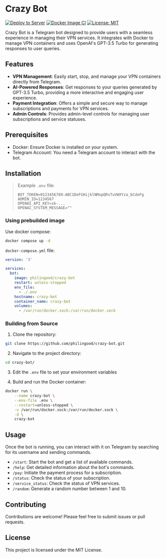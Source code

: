 # Crazy Bot

[![Deploy to Server](https://github.com/philingood/crazy-bot/actions/workflows/deploy.yml/badge.svg?branch=deploy)](https://github.com/philingood/crazy-bot/actions/workflows/deploy.yml)
[![Docker Image CI](https://github.com/philingood/crazy-bot/actions/workflows/docker-image.yml/badge.svg)](https://github.com/philingood/crazy-bot/actions/workflows/docker-image.yml)
[![License: MIT](https://img.shields.io/badge/License-MIT-yellow.svg)](https://opensource.org/licenses/MIT)

Crazy Bot is a Telegram bot designed to provide users with a seamless experience in managing their VPN services. It integrates with Docker to manage VPN containers and uses OpenAI's GPT-3.5 Turbo for generating responses to user queries.

## Features

- **VPN Management**: Easily start, stop, and manage your VPN containers directly from Telegram.
- **AI-Powered Responses**: Get responses to your queries generated by GPT-3.5 Turbo, providing a more interactive and engaging user experience.
- **Payment Integration**: Offers a simple and secure way to manage subscriptions and payments for VPN services.
- **Admin Controls**: Provides admin-level controls for managing user subscriptions and service statuses.

## Prerequisites

- Docker: Ensure Docker is installed on your system.
- Telegram Account: You need a Telegram account to interact with the bot.

## Installation

> Example `.env` file:
>
>```env
>BOT_TOKEN=0123456789:ABC1DeFGHijklNMopQRsTuVWXYza_bCdeFg
>ADMIN_ID=1234567
>OPENAI_API_KEY=sk-...
>OPENAI_SYSTEM_MESSAGE=""
>```

### Using prebuilded image

Use docker compose:

```bash
docker compose up -d
```

`docker-compose.yml` file:

```yaml
version: '3'

services:
  bot:
    image: philingood/crazy-bot
    restart: unless-stopped
    env_file:
      - ./.env
    hostname: crazy-bot
    container_name: crazy-bot
    volumes:
      - /var/run/docker.sock:/var/run/docker.sock

```

### Building from Source

1. Clone the repository:

```bash
git clone https://github.com/philingood/crazy-bot.git
```

2. Navigate to the project directory:

```bash
cd crazy-bot/
```

3. Edit the `.env` file to set your environment variables

4. Build and run the Docker container:

```bash
docker run \
    --name crazy-bot \
    --env-file .env \
    --restart=unless-stopped \
    -v /var/run/docker.sock:/var/run/docker.sock \
    -d \
    crazy-bot
```

## Usage

Once the bot is running, you can interact with it on Telegram by searching for its username and sending commands.

- `/start`: Start the bot and get a list of available commands.
- `/help`: Get detailed information about the bot's commands.
- `/pay`: Initiate the payment process for a subscription.
- `/status`: Check the status of your subscription.
- `/service_status`: Check the status of VPN services.
- `/random`: Generate a random number between 1 and 10.

## Contributing

Contributions are welcome! Please feel free to submit issues or pull requests.

## License

This project is licensed under the MIT License.

